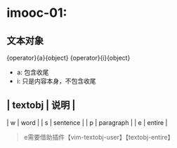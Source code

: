 # imooc-01:

## 文本对象

{operator}{a}{object}
{operator}{i}{object}

+ a: 包含收尾
+ i: 只是内容本身，不包含收尾

| textobj     |     说明         |
------------------------         
| w           |     word         |
| s           |     sentence     |
| p           |     paragraph    |
| e           |     entire       |


> e需要借助插件【vim-textobj-user】【textobj-entire】








